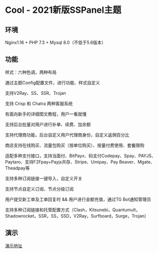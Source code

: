 # Cool - 2021新版SSPanel主题
## 环境
Nginx1.16 + PHP 7.3 + Mysql 8.0（不低于5.6版本）

## 功能
样式：六种色调，两种布局

通过主题Config配置文件，进行功能、样式自定义

支持V2Ray、SS、SSR、Trojan

支持 Crisp 和 Chatra 两种客服系统

有面向新手的详细图文教程，用户一看就懂

支持后台批量对用户进行补单、续费、加余额

支持代理商功能，后台自定义用户代理商身份，自定义返佣百分比

商店支持在线购买、流量包购买（按单位购买）、按量付费使用、套餐限购

适配多种支付接口，支持当面付、BitPayx、码支付Codepay、Spay、PAYJS、Paytaro、支持F2Fpay+Payjs共存、Stripe、Umipay、Pay Beaver、Mgate、Theadpay等

支持多种订阅链接一键导入，自定义开关

支持节点自定义订阅、节点分级订阅

用户提交新工单及工单回复时 && 用户进行金额充值，通过TG Bot通知管理员

支持多种订阅链接和托管配置方式（Clash，Kitsunebi，Quantumult，Shadowrocket，SSR，SS，SSD，V2Ray，Surfboard，Surge，Trojan）

## 演示
[演示地址](https://telegra.ph/Cool-Theme-for-SSPANEL-05-31)
